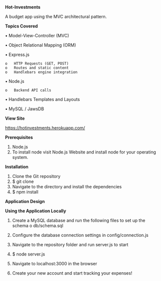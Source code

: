 **Hot-Investments**

A budget app using the MVC architectural pattern.


**Topics Covered**

•	Model-View-Controller (MVC)

•	Object Relational Mapping (ORM)

•	Express.js

	o	HTTP Requests (GET, POST)
	o	Routes and static content
	o	Handlebars engine integration

•	Node.js

	o	Backend API calls

•	Handlebars Templates and Layouts

•	MySQL / JawsDB


**View Site**

https://hotinvestments.herokuapp.com/


**Prerequisites**

1.	Node.js 
2.	To install node visit Node.js Website and install node for your
operating system.


**Installation**

1.	Clone the Git repository
2.	$ git clone <repo>
3.	Navigate to the directory and install the dependencies
4.	$ npm install


**Application Design**


**Using the Application Locally**
1.	Create a MySQL database and run the following files to set up the schema
	o	db/schema.sql

2.	Configure the database connection settings in config/connection.js
3.	Navigate to the repository folder and run server.js to start
4.	$ node server.js
5.	Navigate to localhost:3000 in the browser
6.	Create your new account and start tracking your expenses!

